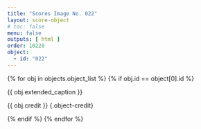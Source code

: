 ```yaml
---
title: "Scores Image No. 022"
layout: score-object
# toc: false
menu: false
outputs: [ html ]
order: 10220
object:
  - id: "022"
---
```


{% for obj in objects.object_list %}
{% if obj.id == object[0].id %}

{{ obj.extended_caption }}

{{ obj.credit }} {.object-credit}

{% endif %}
{% endfor %}

